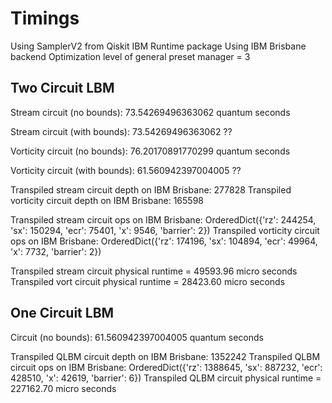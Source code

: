 # Timings
Using SamplerV2 from Qiskit IBM Runtime package
Using IBM Brisbane backend
Optimization level of general preset manager = 3

## Two Circuit LBM
Stream circuit (no bounds): 73.54269496363062 quantum seconds

Stream circuit (with bounds): 73.54269496363062 ?? 

Vorticity circuit (no bounds): 76.20170891770299 quantum seconds

Vorticity circuit (with bounds): 61.560942397004005 ??

Transpiled stream circuit depth on IBM Brisbane: 277828
Transpiled vorticity circuit depth on IBM Brisbane: 165598

Transpiled stream circuit ops on IBM Brisbane: OrderedDict({'rz': 244254, 'sx': 150294, 'ecr': 75401, 'x': 9546, 'barrier': 2})
Transpiled vorticity circuit ops on IBM Brisbane: OrderedDict({'rz': 174196, 'sx': 104894, 'ecr': 49964, 'x': 7732, 'barrier': 2})

Transpiled stream circuit physical runtime = 49593.96 micro seconds
Transpiled vort circuit physical runtime = 28423.60 micro seconds

## One Circuit LBM
Circuit (no bounds): 61.560942397004005 quantum seconds

Transpiled QLBM circuit depth on IBM Brisbane: 1352242
Transpiled QLBM circuit ops on IBM Brisbane: OrderedDict({'rz': 1388645, 'sx': 887232, 'ecr': 428510, 'x': 42619, 'barrier': 6})
Transpiled QLBM circuit physical runtime = 227162.70 micro seconds
